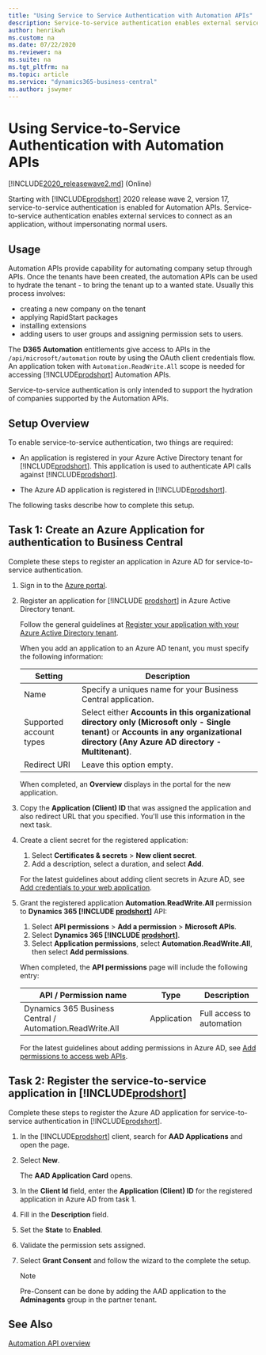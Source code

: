 ```yaml
---
title: "Using Service to Service Authentication with Automation APIs"
description: Service-to-service authentication enables external services to connect as an application, without impersonating normal users.
author: henrikwh
ms.custom: na
ms.date: 07/22/2020
ms.reviewer: na
ms.suite: na
ms.tgt_pltfrm: na
ms.topic: article
ms.service: "dynamics365-business-central"
ms.author: jswymer
---
```


# Using Service-to-Service Authentication with Automation APIs

[!INCLUDE[2020_releasewave2.md](../includes/2020_releasewave2.md)] (Online)

Starting with [!INCLUDE[prodshort](../developer/includes/prodshort.md)] 2020 release wave 2, version 17, service-to-service authentication is enabled for Automation APIs. Service-to-service authentication enables external services to connect as an application, without impersonating normal users.  

## Usage

Automation APIs provide capability for automating company setup through APIs. Once the tenants have been created, the automation APIs can be used to hydrate the tenant - to bring the tenant up to a wanted state. Usually this process involves:
- creating a new company on the tenant
- applying RapidStart packages
- installing extensions
- adding users to user groups and assigning permission sets to users.

The **D365 Automation** entitlements give access to APIs in the `/api/microsoft/automation` route by using the OAuth client credentials flow. An application token with `Automation.ReadWrite.All` scope is needed for accessing [!INCLUDE[prodshort](../developer/includes/prodshort.md)] Automation APIs.

Service-to-service authentication is only intended to support the hydration of companies supported by the Automation APIs.

## Setup Overview 

To enable service-to-service authentication, two things are required:

- An application is registered in your Azure Active Directory tenant for [!INCLUDE[prodshort](../developer/includes/prodshort.md)]. This application is used to authenticate API calls against [!INCLUDE[prodshort](../developer/includes/prodshort.md)].

- The Azure AD application is registered in [!INCLUDE[prodshort](../developer/includes/prodshort.md)].

The following tasks describe how to complete this setup. 

## Task 1: Create an Azure Application for authentication to Business Central 

Complete these steps to register an application in Azure AD for service-to-service authentication.

1. Sign in to the [Azure portal](https://portal.azure.com).

2. Register an application for [!INCLUDE [prodshort](../developer/includes/prodshort.md)] in Azure Active Directory tenant.

    Follow the general guidelines at [Register your application with your Azure Active Directory tenant](/azure/active-directory/active-directory-app-registration).

    When you add an application to an Azure AD tenant, you must specify the following information:
    
    |Setting|Description|
    |-------|-----------|
    |Name|Specify a uniques name for your Business Central application. |
    |Supported account types| Select either <strong>Accounts in this organizational directory only (Microsoft only - Single tenant)</strong> or <strong>Accounts in any organizational directory (Any Azure AD directory - Multitenant)</strong>.|
    |Redirect URI|Leave this option empty.|
    
    When completed, an **Overview** displays in the portal for the new application.

3. Copy the **Application (Client) ID** that was assigned the application and also redirect URL that you specified. You'll use this information in the next task.

4. Create a client secret for the registered application:

    1. Select **Certificates & secrets** > **New client secret**.
    2. Add a description, select a duration, and select **Add**.

    For the latest guidelines about adding client secrets in Azure AD, see [Add credentials to your web application](/azure/active-directory/develop/quickstart-configure-app-access-web-apis#add-credentials-to-your-web-application).

5. Grant the registered application  **Automation.ReadWrite.All** permission to **Dynamics 365 [!INCLUDE [prodshort](../developer/includes/prodshort.md)]** API:

    1. Select **API permissions** > **Add a permission** > **Microsoft APIs**.
    2. Select **Dynamics 365 [!INCLUDE [prodshort](../developer/includes/prodshort.md)]**.
    3. Select **Application permissions**, select **Automation.ReadWrite.All**, then select **Add permissions**.

    When completed, the **API permissions** page will include the following entry:

    |API / Permission name|Type|Description|
    |---------------------|----|-----------|
    |Dynamics 365 Business Central / Automation.ReadWrite.All|Application|Full access to automation|

    For the latest guidelines about adding permissions in Azure AD, see [Add permissions to access web APIs](/azure/active-directory/develop/quickstart-configure-app-access-web-apis#add-permissions-to-access-web-apis).

## Task 2: Register the service-to-service application in [!INCLUDE[prodshort](../developer/includes/prodshort.md)]

Complete these steps to register the Azure AD application for service-to-service authentication in [!INCLUDE[prodshort](../developer/includes/prodshort.md)].

1. In the [!INCLUDE[prodshort](../developer/includes/prodshort.md)] client, search for **AAD Applications**  and open the page.

2. Select **New**.

    The **AAD Application Card** opens.

3. In the **Client Id** field, enter the **Application (Client) ID**  for the registered application in Azure AD from task 1. 

4. Fill in the **Description** field.

5. Set the **State** to **Enabled**.

6. Validate the permission sets assigned. 

7. Select **Grant Consent** and follow the wizard to the complete the setup.

   > [!NOTE]
   > Pre-Consent can be done by adding the AAD application to the **Adminagents** group in the partner tenant.  

## See Also

[Automation API overview](dynamics-microsoft-automation-overview.md)  

